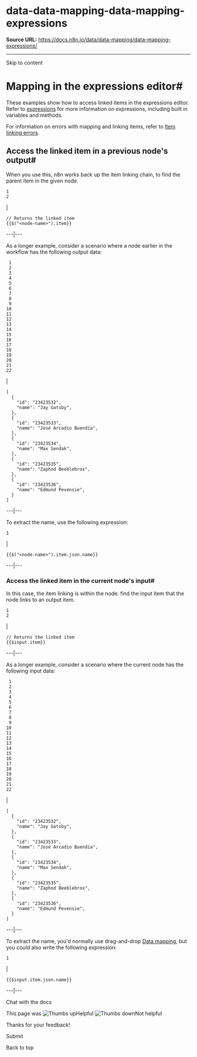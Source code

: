 # data-data-mapping-data-mapping-expressions

**Source URL:** https://docs.n8n.io/data/data-mapping/data-mapping-expressions/

---

Skip to content 

[ ](https://github.com/n8n-io/n8n-docs/edit/main/docs/data/data-mapping/data-mapping-expressions.md "Edit this page")

# Mapping in the expressions editor#

These examples show how to access linked items in the expressions editor. Refer to [expressions](../../../code/expressions/) for more information on expressions, including built in variables and methods.

For information on errors with mapping and linking items, refer to [Item linking errors](../data-item-linking/item-linking-errors/).

## Access the linked item in a previous node's output#

When you use this, n8n works back up the item linking chain, to find the parent item in the given node.
    
    
    1
    2

| 
    
    
    // Returns the linked item
    {{$("<node-name>").item}}
      
  
---|---  
  
As a longer example, consider a scenario where a node earlier in the workflow has the following output data:
    
    
     1
     2
     3
     4
     5
     6
     7
     8
     9
    10
    11
    12
    13
    14
    15
    16
    17
    18
    19
    20
    21
    22

| 
    
    
    [
      {
        "id": "23423532",
        "name": "Jay Gatsby",
      },
      {
        "id": "23423533",
        "name": "José Arcadio Buendía",
      },
      {
        "id": "23423534",
        "name": "Max Sendak",
      },
      {
        "id": "23423535",
        "name": "Zaphod Beeblebrox",
      },
      {
        "id": "23423536",
        "name": "Edmund Pevensie",
      }
    ]
      
  
---|---  
  
To extract the name, use the following expression:
    
    
    1

| 
    
    
    {{$("<node-name>").item.json.name}}
      
  
---|---  
  
### Access the linked item in the current node's input#

In this case, the item linking is within the node: find the input item that the node links to an output item.
    
    
    1
    2

| 
    
    
    // Returns the linked item
    {{$input.item}}
      
  
---|---  
  
As a longer example, consider a scenario where the current node has the following input data:
    
    
     1
     2
     3
     4
     5
     6
     7
     8
     9
    10
    11
    12
    13
    14
    15
    16
    17
    18
    19
    20
    21
    22

| 
    
    
    [
      {
        "id": "23423532",
        "name": "Jay Gatsby",
      },
      {
        "id": "23423533",
        "name": "José Arcadio Buendía",
      },
      {
        "id": "23423534",
        "name": "Max Sendak",
      },
      {
        "id": "23423535",
        "name": "Zaphod Beeblebrox",
      },
      {
        "id": "23423536",
        "name": "Edmund Pevensie",
      }
    ]
      
  
---|---  
  
To extract the name, you'd normally use drag-and-drop [Data mapping](../), but you could also write the following expression:
    
    
    1

| 
    
    
    {{$input.item.json.name}}
      
  
---|---  
  
Chat with the docs

This page was ![Thumbs up](/_images/assets/thumb_up.png)Helpful  ![Thumbs down](/_images/assets/thumb_down.png)Not helpful 

Thanks for your feedback! 

Submit 

Back to top